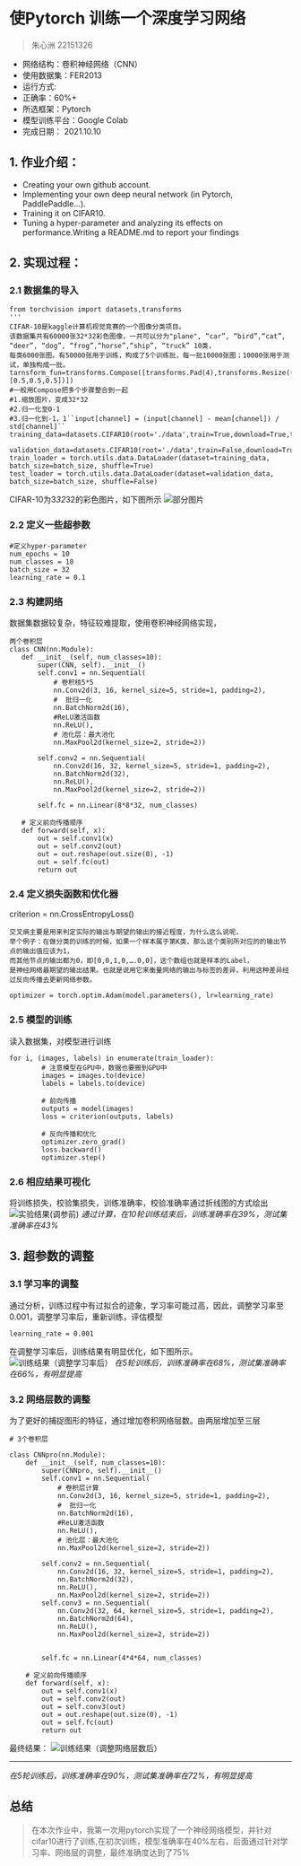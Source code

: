 # 使Pytorch 训练一个深度学习网络 #
> 朱心洲  22151326 
*   网络结构：卷积神经网络（CNN）
*   使用数据集：FER2013
*   运行方式:
*   正确率：60%+
*   所选框架：Pytorch
*   模型训练平台：Google Colab
*   完成日期： 2021.10.10
## 1. 作业介绍：
- Creating your own github account.
- Implementing your own deep neural network (in Pytorch, PaddlePaddle...).
- Training it on CIFAR10.
- Tuning a hyper-parameter and analyzing its effects on performance.Writing a README.md to report your findings
## 2. 实现过程：
### 2.1 数据集的导入
```
from torchvision import datasets,transforms
'''
CIFAR-10是kaggle计算机视觉竞赛的一个图像分类项目。
该数据集共有60000张32*32彩色图像，一共可以分为"plane", “car”, “bird”,“cat”, “deer”, “dog”, “frog”,“horse”,“ship”, “truck” 10类，
每类6000张图。有50000张用于训练，构成了5个训练批，每一批10000张图；10000张用于测试，单独构成一批。
tarnsform_fun=transforms.Compose([transforms.Pad(4),transforms.Resize((32,32)),transforms.ToTensor(),transforms.Normalize([0.5,0.5,0.5],[0.5,0.5,0.5])])
#一般用Compose把多个步骤整合到一起
#1.缩放图片，变成32*32
#2.归一化至0-1
#3.归一化到-1，1``input[channel] = (input[channel] - mean[channel]) / std[channel]``
training_data=datasets.CIFAR10(root='./data',train=True,download=True,transform=tarnsform_fun)

validation_data=datasets.CIFAR10(root='./data',train=False,download=True,transform=tarnsform_fun)
train_loader = torch.utils.data.DataLoader(dataset=training_data, batch_size=batch_size, shuffle=True)
test_loader = torch.utils.data.DataLoader(dataset=validation_data, batch_size=batch_size, shuffle=False)
```
CIFAR-10为3*32*32的彩色图片，如下图所示
![部分图片](https://upload-images.jianshu.io/upload_images/16487280-18567af2d75b7c45.png?imageMogr2/auto-orient/strip%7CimageView2/2/w/1240)
### 2.2 定义一些超参数
```
#定义hyper-parameter
num_epochs = 10
num_classes = 10
batch_size = 32
learning_rate = 0.1
```
### 2.3 构建网络
数据集数据较复杂，特征较难提取，使用卷积神经网络实现，
 ```
两个卷积层
class CNN(nn.Module):
    def __init__(self, num_classes=10):
        super(CNN, self).__init__()
        self.conv1 = nn.Sequential(
            # 卷积核5*5
            nn.Conv2d(3, 16, kernel_size=5, stride=1, padding=2),
            #  批归一化
            nn.BatchNorm2d(16),
            #ReLU激活函数
            nn.ReLU(),
            # 池化层：最大池化
            nn.MaxPool2d(kernel_size=2, stride=2))
        
        self.conv2 = nn.Sequential(
            nn.Conv2d(16, 32, kernel_size=5, stride=1, padding=2),
            nn.BatchNorm2d(32),
            nn.ReLU(),
            nn.MaxPool2d(kernel_size=2, stride=2))
        
        self.fc = nn.Linear(8*8*32, num_classes)
        
    # 定义前向传播顺序
    def forward(self, x):
        out = self.conv1(x)
        out = self.conv2(out)
        out = out.reshape(out.size(0), -1)
        out = self.fc(out)
        return out
```

### 2.4 定义损失函数和优化器
criterion = nn.CrossEntropyLoss()
```
交叉熵主要是用来判定实际的输出与期望的输出的接近程度，为什么这么说呢，
举个例子：在做分类的训练的时候，如果一个样本属于第K类，那么这个类别所对应的的输出节点的输出值应该为1，
而其他节点的输出都为0，即[0,0,1,0,….0,0]，这个数组也就是样本的Label，
是神经网络最期望的输出结果。也就是说用它来衡量网络的输出与标签的差异，利用这种差异经过反向传播去更新网络参数。

optimizer = torch.optim.Adam(model.parameters(), lr=learning_rate)
```
### 2.5 模型的训练
读入数据集，对模型进行训练
```
for i, (images, labels) in enumerate(train_loader):
        # 注意模型在GPU中，数据也要搬到GPU中
        images = images.to(device)
        labels = labels.to(device)
        
        # 前向传播
        outputs = model(images)
        loss = criterion(outputs, labels)
        
        # 反向传播和优化
        optimizer.zero_grad()
        loss.backward()
        optimizer.step()
```
### 2.6 相应结果可视化
将训练损失，校验集损失，训练准确率，校验准确率通过折线图的方式绘出
![实验结果(调参前)](https://upload-images.jianshu.io/upload_images/16487280-ae186586dacbd85f.png?imageMogr2/auto-orient/strip%7CimageView2/2/w/1240)
_通过计算，在10轮训练结束后，训练准确率在39%，测试集准确率在43%_

## 3. 超参数的调整
### 3.1 学习率的调整
通过分析，训练过程中有过拟合的迹象，学习率可能过高，因此，调整学习率至0.001，调整学习率后，重新训练，评估模型
```
learning_rate = 0.001
```
在调整学习率后，训练结果有明显优化，如下图所示。
![训练结果（调整学习率后）](https://upload-images.jianshu.io/upload_images/16487280-4fcc5467517f2342.png?imageMogr2/auto-orient/strip%7CimageView2/2/w/1240)
_在5轮训练后，训练准确率在68%，测试集准确率在66%，有明显提高_
### 3.2 网络层数的调整
为了更好的捕捉图形的特征，通过增加卷积网络层数。由两层增加至三层
```angular2html
# 3个卷积层

class CNNpro(nn.Module):
    def __init__(self, num_classes=10):
        super(CNNpro, self).__init__()
        self.conv1 = nn.Sequential(
            # 卷积层计算
            nn.Conv2d(3, 16, kernel_size=5, stride=1, padding=2),
            #  批归一化
            nn.BatchNorm2d(16),
            #ReLU激活函数
            nn.ReLU(),
            # 池化层：最大池化
            nn.MaxPool2d(kernel_size=2, stride=2))
        
        self.conv2 = nn.Sequential(
            nn.Conv2d(16, 32, kernel_size=5, stride=1, padding=2),
            nn.BatchNorm2d(32),
            nn.ReLU(),
            nn.MaxPool2d(kernel_size=2, stride=2))
        self.conv3 = nn.Sequential(
            nn.Conv2d(32, 64, kernel_size=5, stride=1, padding=2),
            nn.BatchNorm2d(64),
            nn.ReLU(),
            nn.MaxPool2d(kernel_size=2, stride=2))
        
        
        self.fc = nn.Linear(4*4*64, num_classes)
        
    # 定义前向传播顺序
    def forward(self, x):
        out = self.conv1(x)
        out = self.conv2(out)
        out = self.conv3(out)
        out = out.reshape(out.size(0), -1)
        out = self.fc(out)
        return out
```
最终结果：
![训练结果（调整网络层数后）](https://upload-images.jianshu.io/upload_images/16487280-24e5072c2e14f892.png?imageMogr2/auto-orient/strip%7CimageView2/2/w/1240)
____
_在5轮训练后，训练准确率在90%，测试集准确率在72%，有明显提高_
## 总结
>在本次作业中，我第一次用pytorch实现了一个神经网络模型，并针对cifar10进行了训练,在初次训练，模型准确率在40%左右，后面通过针对学习率、网络层的调整，最终准确度达到了75%
